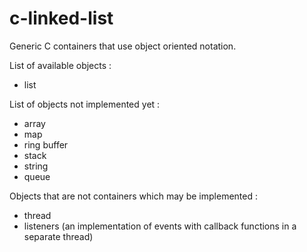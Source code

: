 c-linked-list
=============

Generic C containers that use object oriented notation.

List of available objects :
* list

List of objects not implemented yet :
* array
* map
* ring buffer
* stack
* string
* queue

Objects that are not containers which may be implemented :
* thread
* listeners (an implementation of events with callback functions in a separate thread)

